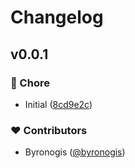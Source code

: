 # Changelog


## v0.0.1


### 🏡 Chore

- Initial ([8cd9e2c](https://github.com/byronogis/vscode-extension-manager/commit/8cd9e2c))

### ❤️ Contributors

- Byronogis ([@byronogis](http://github.com/byronogis))

